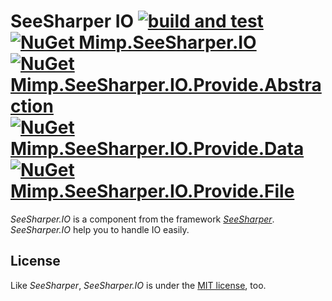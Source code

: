 # SeeSharper IO [![build and test](https://img.shields.io/github/workflow/status/DavenaHack/SeeSharper.IO/build%20and%20test?label=build%20and%20test&logo=github)](https://github.com/DavenaHack/SeeSharper.IO/actions/workflows/BuildAndTest.yml) [![NuGet Mimp.SeeSharper.IO](https://img.shields.io/nuget/v/Mimp.SeeSharper.IO?label=Mimp.SeeSharper.IO&logo=nuget)](https://www.nuget.org/packages/Mimp.SeeSharper.IO/) [![NuGet Mimp.SeeSharper.IO.Provide.Abstraction](https://img.shields.io/nuget/v/Mimp.SeeSharper.IO.Provide.Abstraction?label=Mimp.SeeSharper.IO.Provide.Abstraction&logo=nuget)](https://www.nuget.org/packages/Mimp.SeeSharper.IO.Provide.Abstraction/) [![NuGet Mimp.SeeSharper.IO.Provide.Data](https://img.shields.io/nuget/v/Mimp.SeeSharper.IO.Provide.Data?label=Mimp.SeeSharper.IO.Provide.Data&logo=nuget)](https://www.nuget.org/packages/Mimp.SeeSharper.IO.Provide.Data/) [![NuGet Mimp.SeeSharper.IO.Provide.File](https://img.shields.io/nuget/v/Mimp.SeeSharper.IO.Provide.File?label=Mimp.SeeSharper.IO.Provide.File&logo=nuget)](https://www.nuget.org/packages/Mimp.SeeSharper.IO.Provide.File/)

*SeeSharper.IO* is a component from the framework *[SeeSharper](https://github.com/DavenaHack/SeeSharper)*. *SeeSharper.IO*  help you to handle IO easily.


## License
Like *SeeSharper*, *SeeSharper.IO* is under the [MIT license](https://github.com/DavenaHack/SeeSharper.IO/blob/master/LICENSE), too.
